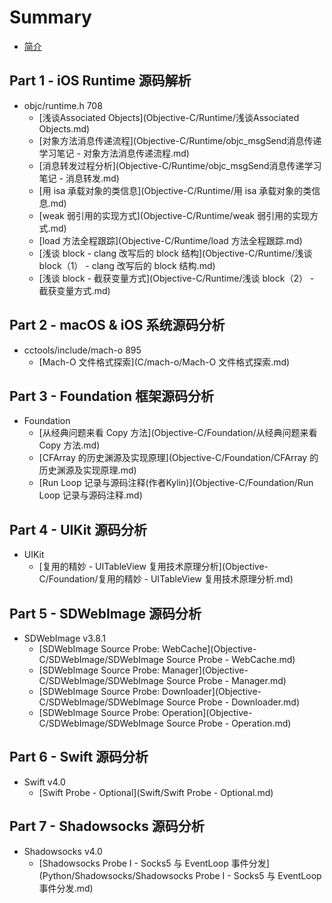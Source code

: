 # Summary

* [简介](README.md)

## Part 1 - iOS Runtime 源码解析
* objc/runtime.h 708
  * [浅谈Associated Objects](Objective-C/Runtime/浅谈Associated Objects.md)
  * [对象方法消息传递流程](Objective-C/Runtime/objc_msgSend消息传递学习笔记 - 对象方法消息传递流程.md)
  * [消息转发过程分析](Objective-C/Runtime/objc_msgSend消息传递学习笔记 - 消息转发.md)
  * [用 isa 承载对象的类信息](Objective-C/Runtime/用 isa 承载对象的类信息.md)
  * [weak 弱引用的实现方式](Objective-C/Runtime/weak 弱引用的实现方式.md)
  * [load 方法全程跟踪](Objective-C/Runtime/load 方法全程跟踪.md)
  * [浅谈 block - clang 改写后的 block 结构](Objective-C/Runtime/浅谈 block（1） - clang 改写后的 block 结构.md)
  * [浅谈 block - 截获变量方式](Objective-C/Runtime/浅谈 block（2） - 截获变量方式.md)

## Part 2 - macOS & iOS 系统源码分析 
* cctools/include/mach-o 895
  * [Mach-O 文件格式探索](C/mach-o/Mach-O 文件格式探索.md)

## Part 3 - Foundation 框架源码分析
* Foundation
  * [从经典问题来看 Copy 方法](Objective-C/Foundation/从经典问题来看 Copy 方法.md)
  * [CFArray 的历史渊源及实现原理](Objective-C/Foundation/CFArray 的历史渊源及实现原理.md)
  * [Run Loop 记录与源码注释(作者Kylin)](Objective-C/Foundation/Run Loop 记录与源码注释.md)

## Part 4 - UIKit 源码分析
* UIKit
  * [复用的精妙 - UITableView 复用技术原理分析](Objective-C/Foundation/复用的精妙 - UITableView 复用技术原理分析.md)

## Part 5 - SDWebImage 源码分析
* SDWebImage v3.8.1
  * [SDWebImage Source Probe: WebCache](Objective-C/SDWebImage/SDWebImage Source Probe - WebCache.md)
  * [SDWebImage Source Probe: Manager](Objective-C/SDWebImage/SDWebImage Source Probe - Manager.md)
  * [SDWebImage Source Probe: Downloader](Objective-C/SDWebImage/SDWebImage Source Probe - Downloader.md)
  * [SDWebImage Source Probe: Operation](Objective-C/SDWebImage/SDWebImage Source Probe - Operation.md)

## Part 6 - Swift 源码分析
* Swift v4.0
  * [Swift Probe - Optional](Swift/Swift Probe - Optional.md)

## Part 7 - Shadowsocks 源码分析
* Shadowsocks v4.0
  * [Shadowsocks Probe I - Socks5 与 EventLoop 事件分发](Python/Shadowsocks/Shadowsocks Probe I - Socks5 与 EventLoop 事件分发.md)

